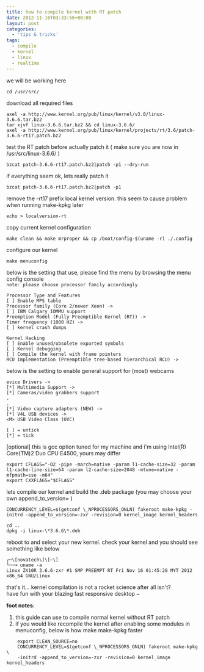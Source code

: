 ```yaml
---
title: how to compile kernel with RT patch
date: 2012-11-16T03:33:56+00:00
layout: post
categories:
  - 'tips & tricks'
tags:
  - compile
  - kernel
  - linux
  - realtime
---
```


we will be working here
```console
cd /usr/src/
```

download all required files
```console
axel -a http://www.kernel.org/pub/linux/kernel/v3.0/linux-3.6.6.tar.bz2
tar xjvf linux-3.6.6.tar.bz2 && cd linux-3.6.6/
axel -a http://www.kernel.org/pub/linux/kernel/projects/rt/3.6/patch-3.6.6-rt17.patch.bz2
```

test the RT patch before actually patch it ( make sure you are now in /usr/src/linux-3.6.6/ )
```console
bzcat patch-3.6.6-rt17.patch.bz2|patch -p1 --dry-run
```

if everything seem ok, lets really patch it
```console
bzcat patch-3.6.6-rt17.patch.bz2|patch -p1
```

remove the -rt17 prefix local kernel version. this seem to cause problem when running make-kpkg later
```console
echo > localversion-rt
```

copy current kernel configuration
```console
make clean && make mrproper && cp /boot/config-$(uname -r) ./.config
```

configure our kernel
```console
make menuconfig
```

below is the setting that use, please find the menu by browsing the menu config console\
`note: please choose processor family accordingly`
```console
Processor Type and Features
[ ] Enable MPS table
Processor family (Core 2/newer Xeon) ->
[ ] IBM Calgary IOMMU support
Preemption Model (Fully Preemptible Kernel (RT)) ->
Timer frequency (1000 HZ) ->
[ ] kernel crash dumps

Kernel Hacking
[ ] Enable unused/obsolete exported symbols
[ ] Kernel debugging
[ ] Compile the kernel with frame pointers
RCU Implementation (Preemptible tree-based hierarchical RCU) ->
```

below is the setting to enable general support for (most) webcams
```console
evice Drivers ->
[*] Multimedia Support ->
[*] Cameras/video grabbers support
.
.
[*] Video capture adapters (NEW) ->
[*] V4L USB devices ->
<M> USB Video Class (UVC)

[ ] = untick
[*] = tick
```
[optional] this is gcc option tuned for my machine and i'm using Intel(R) Core(TM)2 Duo CPU E4500, yours may differ
```console
export CFLAGS="-O2 -pipe -march=native -param l1-cache-size=32 -param l1-cache-line-size=64 -param l2-cache-size=2048 -mtune=native -mfpmath=sse -m64"
export CXXFLAGS="$CFLAGS"
```

lets compile our kernel and build the .deb package (you may choose your own append_to_version= )
```console
CONCURRENCY_LEVEL=$(getconf \_NPROCESSORS_ONLN) fakeroot make-kpkg -initrd -append_to_version=-zxr -revision=0 kernel_image kernel_headers

cd ..
dpkg -i linux-\*3.6.6\*.deb
```

reboot to and select your new kernel. check your kernel and you should see something like below
```console
┌─\[novatech\]\[~\]
└──╼ uname -a
Linux ZX10R 3.6.6-zxr #1 SMP PREEMPT RT Fri Nov 16 01:45:28 MYT 2012 x86_64 GNU/Linux
```

that's it... kernel compilation is not a rocket science after all isn't?\
have fun with your blazing fast responsive desktop ~

**foot notes:**
1.  this guide can use to compile normal kernel without RT patch
2.  if you would like recompile the kernel after enabling some modules in menuconfig, below is how make make-kpkg faster
```console
    export CLEAN_SOURCE=no
    CONCURRENCY_LEVEL=$(getconf \_NPROCESSORS_ONLN) fakeroot make-kpkg \
    -initrd -append_to_version=-zxr -revision=0 kernel_image kernel_headers
```